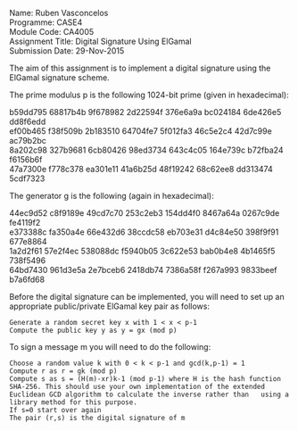 Name: Ruben Vasconcelos   
Programme: CASE4  
Module Code: CA4005  
Assignment Title: Digital Signature Using ElGamal  
Submission Date: 29-Nov-2015  


The aim of this assignment is to implement a digital signature using the ElGamal signature scheme.  

The prime modulus p is the following 1024-bit prime (given in hexadecimal):  

b59dd795 68817b4b 9f678982 2d22594f 376e6a9a bc024184 6de426e5 dd8f6edd  
ef00b465 f38f509b 2b183510 64704fe7 5f012fa3 46c5e2c4 42d7c99e ac79b2bc  
8a202c98 327b9681 6cb80426 98ed3734 643c4c05 164e739c b72fba24 f6156b6f  
47a7300e f778c378 ea301e11 41a6b25d 48f19242 68c62ee8 dd313474 5cdf7323  

The generator g is the following (again in hexadecimal):  

44ec9d52 c8f9189e 49cd7c70 253c2eb3 154dd4f0 8467a64a 0267c9de fe4119f2  
e373388c fa350a4e 66e432d6 38ccdc58 eb703e31 d4c84e50 398f9f91 677e8864  
1a2d2f61 57e2f4ec 538088dc f5940b05 3c622e53 bab0b4e8 4b1465f5 738f5496  
64bd7430 961d3e5a 2e7bceb6 2418db74 7386a58f f267a993 9833beef b7a6fd68  

Before the digital signature can be implemented, you will need to set up an appropriate public/private ElGamal key pair as follows:  

    Generate a random secret key x with 1 < x < p-1  
    Compute the public key y as y = gx (mod p)  

To sign a message m you will need to do the following:  

    Choose a random value k with 0 < k < p-1 and gcd(k,p-1) = 1  
    Compute r as r = gk (mod p)  
    Compute s as s = (H(m)-xr)k-1 (mod p-1) where H is the hash function SHA-256. This should use your own implementation of the extended Euclidean GCD algorithm to calculate the inverse rather than   using a library method for this purpose.  
    If s=0 start over again  
    The pair (r,s) is the digital signature of m  
